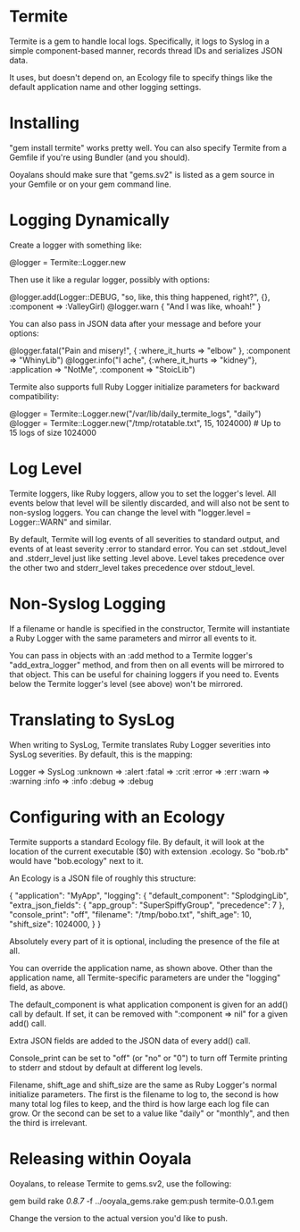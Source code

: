 Termite
=======

Termite is a gem to handle local logs.  Specifically, it logs to
Syslog in a simple component-based manner, records thread IDs and
serializes JSON data.

It uses, but doesn't depend on, an Ecology file to specify things
like the default application name and other logging settings.

Installing
==========

"gem install termite" works pretty well.  You can also specify Termite
from a Gemfile if you're using Bundler (and you should).

Ooyalans should make sure that "gems.sv2" is listed as a gem source in
your Gemfile or on your gem command line.

Logging Dynamically
===================

Create a logger with something like:

  @logger = Termite::Logger.new

Then use it like a regular logger, possibly with options:

  @logger.add(Logger::DEBUG, "so, like, this thing happened, right?", {}, :component => :ValleyGirl)
  @logger.warn { "And I was like, whoah!" }

You can also pass in JSON data after your message and before your options:

  @logger.fatal("Pain and misery!", { :where_it_hurts => "elbow" }, :component => "WhinyLib")
  @logger.info("I ache", {:where_it_hurts => "kidney"}, :application => "NotMe", :component => "StoicLib")

Termite also supports full Ruby Logger initialize parameters for backward compatibility:

  @logger = Termite::Logger.new("/var/lib/daily_termite_logs", "daily")
  @logger = Termite::Logger.new("/tmp/rotatable.txt", 15, 1024000)  # Up to 15 logs of size 1024000

Log Level
=========

Termite loggers, like Ruby loggers, allow you to set the logger's level.  All events below that
level will be silently discarded, and will also not be sent to non-syslog loggers.  You can change
the level with "logger.level = Logger::WARN" and similar.

By default, Termite will log events of all severities to standard output, and events of at least
severity :error to standard error.  You can set .stdout_level and .stderr_level just like setting
.level above.  Level takes precedence over the other two and stderr_level takes precedence over
stdout_level.

Non-Syslog Logging
==================

If a filename or handle is specified in the constructor, Termite will instantiate a Ruby Logger
with the same parameters and mirror all events to it.

You can pass in objects with an :add method to a Termite logger's "add_extra_logger" method, and
from then on all events will be mirrored to that object.  This can be useful for chaining loggers
if you need to.  Events below the Termite logger's level (see above) won't be mirrored.

Translating to SysLog
=====================

When writing to SysLog, Termite translates Ruby Logger severities into SysLog severities.  By
default, this is the mapping:

Logger   => SysLog
:unknown => :alert
:fatal   => :crit
:error   => :err
:warn    => :warning
:info    => :info
:debug   => :debug

Configuring with an Ecology
===========================

Termite supports a standard Ecology file.  By default, it will look at the location of the current
executable ($0) with extension .ecology.  So "bob.rb" would have "bob.ecology" next to it.

An Ecology is a JSON file of roughly this structure:

{
  "application": "MyApp",
  "logging": {
    "default_component": "SplodgingLib",
    "extra_json_fields": {
      "app_group": "SuperSpiffyGroup",
      "precedence": 7
    },
    "console_print": "off",
    "filename": "/tmp/bobo.txt",
    "shift_age": 10,
    "shift_size": 1024000,
  }
}

Absolutely every part of it is optional, including the presence of the file at all.

You can override the application name, as shown above.  Other than the application name,
all Termite-specific parameters are under the "logging" field, as above.

The default_component is what application component is given for an add() call by default.
If set, it can be removed with ":component => nil" for a given add() call.

Extra JSON fields are added to the JSON data of every add() call.

Console_print can be set to "off" (or "no" or "0") to turn off Termite printing to stderr
and stdout by default at different log levels.

Filename, shift_age and shift_size are the same as Ruby Logger's normal initialize
parameters.  The first is the filename to log to, the second is how many total log files
to keep, and the third is how large each log file can grow.  Or the second can be set to
a value like "daily" or "monthly", and then the third is irrelevant.

Releasing within Ooyala
=======================

Ooyalans, to release Termite to gems.sv2, use the following:

  gem build
  rake _0.8.7_ -f ../ooyala_gems.rake gem:push termite-0.0.1.gem

Change the version to the actual version you'd like to push.
